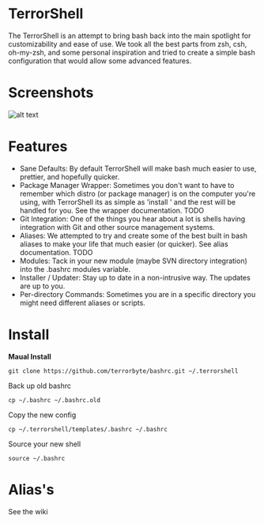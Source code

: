 TerrorShell
===========

The TerrorShell is an attempt to bring bash back into the main spotlight for customizability and ease of use. We took all the best parts from zsh, csh, oh-my-zsh, and some personal inspiration and tried to create a simple bash configuration that would allow some advanced features.

Screenshots
===========

![alt text](http://i.imgur.com/EESj3jS.png "Terrortheme Example")

Features
========

* Sane Defaults: By default TerrorShell will make bash much easier to use, prettier, and hopefully quicker.
* Package Manager Wrapper: Sometimes you don't want to have to remember which distro (or package manager) is on the computer you're using, with TerrorShell its as simple as 'install ' and the rest will be handled for you. See the wrapper documentation. TODO
* Git Integration: One of the things you hear about a lot is shells having integration with Git and other source management systems.
* Aliases: We attempted to try and create some of the best built in bash aliases to make your life that much easier (or quicker). See alias documentation. TODO
* Modules: Tack in your new module (maybe SVN directory integration) into the .bashrc modules variable.
* Installer / Updater: Stay up to date in a non-intrusive way. The updates are up to you.
* Per-directory Commands: Sometimes you are in a specific directory you might need different aliases or scripts.

Install
=======

**Maual Install**

```git clone https://github.com/terrorbyte/bashrc.git ~/.terrorshell```

Back up old bashrc

```cp ~/.bashrc ~/.bashrc.old```

Copy the new config

```cp ~/.terrorshell/templates/.bashrc ~/.bashrc```

Source your new shell

```source ~/.bashrc```

Alias's
=======

See the wiki
